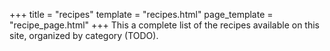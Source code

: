 +++
title = "recipes"
template = "recipes.html"
page_template = "recipe_page.html"
+++
This a complete list of the recipes available on this site, organized by category (TODO).
